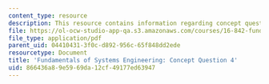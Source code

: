 ```yaml
---
content_type: resource
description: This resource contains information regarding concept question 4.
file: https://ol-ocw-studio-app-qa.s3.amazonaws.com/courses/16-842-fundamentals-of-systems-engineering-fall-2015/866436a89e5969da12cf49177ed63947_MIT16_842F15_Question4.pdf
file_type: application/pdf
parent_uid: 04410431-3f0c-d892-956c-65f848dd2ede
resourcetype: Document
title: 'Fundamentals of Systems Engineering: Concept Question 4'
uid: 866436a8-9e59-69da-12cf-49177ed63947
---
```

